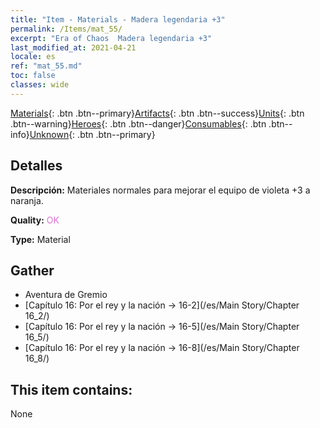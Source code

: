 ```yaml
---
title: "Item - Materials - Madera legendaria +3"
permalink: /Items/mat_55/
excerpt: "Era of Chaos  Madera legendaria +3"
last_modified_at: 2021-04-21
locale: es
ref: "mat_55.md"
toc: false
classes: wide
---
```

 [Materials](/es/Items/){: .btn .btn--primary}[Artifacts](/es/Items/Artifacts/){: .btn .btn--success}[Units](/es/Items/Units/){: .btn .btn--warning}[Heroes](/es/Items/Heroes/){: .btn .btn--danger}[Consumables](/es/Items/Consumables/){: .btn .btn--info}[Unknown](/es/Items/Unknown/){: .btn .btn--primary}

## Detalles
 **Descripción:** Materiales normales para mejorar el equipo de violeta +3 a naranja.

 **Quality:** <span style="color: #DA70D6">OK</span>

 **Type:** Material

## Gather

*    Aventura de Gremio 
*    [Capítulo 16: Por el rey y la nación -> 16-2](/es/Main Story/Chapter 16_2/) 
*    [Capítulo 16: Por el rey y la nación -> 16-5](/es/Main Story/Chapter 16_5/) 
*    [Capítulo 16: Por el rey y la nación -> 16-8](/es/Main Story/Chapter 16_8/) 

## This item contains:

  None

